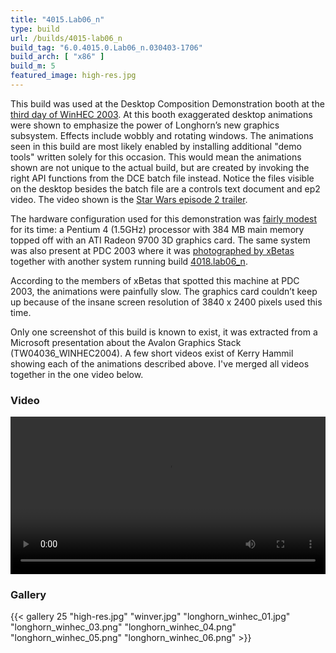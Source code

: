 ```yaml
---
title: "4015.Lab06_n"
type: build
url: /builds/4015-lab06_n
build_tag: "6.0.4015.0.Lab06_n.030403-1706"
build_arch: [ "x86" ]
build_m: 5
featured_image: high-res.jpg
---
```


This build was used at the Desktop Composition Demonstration booth at the [third day of WinHEC 2003](https://web.archive.org/web/20031217090239/http://www.microsoft.com/whdc/winhec/eyeonwinhec/QT3.mspx). At this booth exaggerated desktop animations were shown to emphasize the power of Longhorn’s new graphics subsystem. Effects include wobbly and rotating windows. The animations seen in this build are most likely enabled by installing additional "demo tools" written solely for this occasion. This would mean the animations shown are not unique to the actual build, but are created by invoking the right API functions from the DCE batch file instead. Notice the files visible on the desktop besides the batch file are a controls text document and ep2 video. The video shown is the [Star Wars episode 2 trailer](https://www.youtube.com/watch?v=gYbW1F_c9eM).

The hardware configuration used for this demonstration was [fairly modest](https://www.itprotoday.com/windows-78/winhec-2003-first-look-longhorn-graphics) for its time: a Pentium 4 (1.5GHz) processor with 384 MB main memory topped off with an ATI Radeon 9700 3D graphics card. The same system was also present at PDC 2003 where it was [photographed by xBetas](https://web.archive.org/web/20031202161327/http://pdc.xbetas.com/content.php?page=aerodcedemo) together with another system running build [4018.lab06_n](/builds/4018).

According to the members of xBetas that spotted this machine at PDC 2003, the animations were painfully slow. The graphics card couldn’t keep up because of the insane screen resolution of 3840 x 2400 pixels used this time.

Only one screenshot of this build is known to exist, it was extracted from a Microsoft presentation about the Avalon Graphics Stack (TW04036_WINHEC2004). A few short videos exist of Kerry Hammil showing each of the animations described above. I've merged all videos together in the one video below.

### Video

<video width="100%" preload="metadata" controls="controls">
  <source type="video/mp4" src="4015-lab06-footage.mp4" />
  <a href="4015-lab06-footage.mp4">Download video</a>
</video>

### Gallery

{{< gallery 25 "high-res.jpg" "winver.jpg" "longhorn_winhec_01.jpg" "longhorn_winhec_03.png" "longhorn_winhec_04.png" "longhorn_winhec_05.png" "longhorn_winhec_06.png" >}}